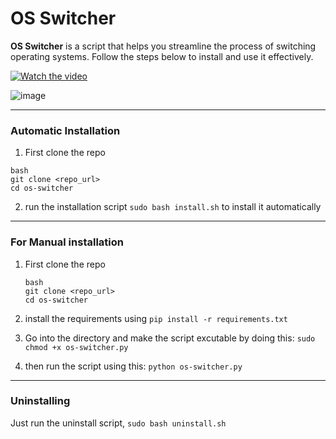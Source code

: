 # OS Switcher

**OS Switcher** is a script that helps you streamline the process of switching operating systems. Follow the steps below to install and use it effectively.

[![Watch the video](https://i9.ytimg.com/vi/bcWOOUQPjZs/mqdefault.jpg?sqp=CNjWjb8G-oaymwEmCMACELQB8quKqQMa8AEB-AH-CYAC0AWKAgwIABABGGMgYyhjMA8=&rs=AOn4CLCZ5X6S_MFCqj8a3FcFH8J04ve4XA)](https://youtu.be/bcWOOUQPjZs)

![image](https://i.imgur.com/smwCwnb.gif)

---


### Automatic Installation

1. First clone the repo

```
bash
git clone <repo_url>
cd os-switcher
```

2. run the installation script `sudo bash install.sh` to install it automatically

---

### For Manual installation

1. First clone the repo

   ```
   bash
   git clone <repo_url>
   cd os-switcher
   ```
2. install the requirements using `pip install -r requirements.txt`
3. Go into the directory and make the script excutable by doing this: `sudo chmod +x os-switcher.py`
4. then run the script using this: `python os-switcher.py`

---

### Uninstalling

Just run the uninstall script, `sudo bash uninstall.sh`
